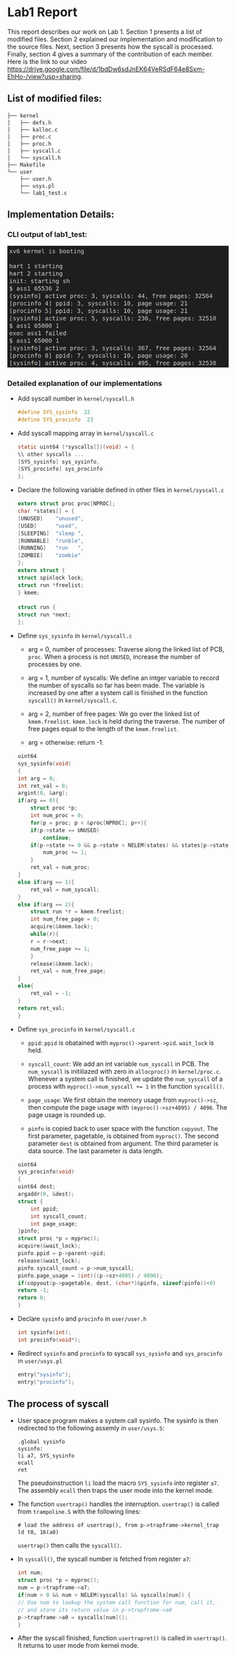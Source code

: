 # Lab1 Report

This report describes our work on Lab 1. Section 1 presents a list of modified files. Section 2 explained our implementation and modification to the source files. Next, section 3 presents how the syscall is processed. Finally, section 4 gives a summary of the contribution of each member. Here is the link to our video https://drive.google.com/file/d/1bdDw6sdJnEK64VeRSdF64e8Sxm-EhHo-/view?usp=sharing.

## List of modified files:
```
├── kernel
│   ├── defs.h
│   ├── kalloc.c
│   ├── proc.c
│   ├── proc.h
│   ├── syscall.c
│   └── syscall.h
├── Makefile
└── user
    ├── user.h
    ├── usys.pl
    └── lab1_test.c
```

## Implementation Details:

### CLI output of lab1_test:
![](result.png)

### Detailed explanation of our implementations
- Add syscall number in `kernel/syscall.h`

    ```c
    #define SYS_sysinfo  22
    #define SYS_procinfo  23
    ```
- Add syscall mapping array in `kernel/syscall.c`

    ```c
    static uint64 (*syscalls[])(void) = {
    \\ other syscalls ...
    [SYS_sysinfo] sys_sysinfo,
    [SYS_procinfo] sys_procinfo
    };
    ```

- Declare the following variable defined in other files in `kernel/syscall.c`
    ```c
    extern struct proc proc[NPROC];
    char *states[] = {
    [UNUSED]    "unused",
    [USED]      "used",
    [SLEEPING]  "sleep ",
    [RUNNABLE]  "runble",
    [RUNNING]   "run   ",
    [ZOMBIE]    "zombie"
    };
    extern struct {
    struct spinlock lock;
    struct run *freelist;
    } kmem;

    struct run {
    struct run *next;
    };
    ```

- Define `sys_sysinfo` in `kernel/syscall.c`
    * arg = 0, number of processes: Traverse along the linked list of PCB, `proc`. When a process is not `UNUSED`, increase the number of processes by one.  
    
    * arg = 1, number of syscalls: We define an intger variable to record the number of syscalls so far has been made. The variable is increased by one after a system call is finished in the function `syscall()` in `kernel/syscall.c`.
    
    * arg = 2, number of free pages: We go over the linked list of `kmem.freelist`. `kmem.lock` is held during the traverse. The number of free pages equal to the length of the `kmem.freelist`.
    
    * arg = otherwise: return -1.

    ```c
    uint64
    sys_sysinfo(void)
    {
    int arg = 0;
    int ret_val = 0;
    argint(0, &arg);
    if(arg == 0){
        struct proc *p;
        int num_proc = 0;
        for(p = proc; p < &proc[NPROC]; p++){
        if(p->state == UNUSED)
            continue;
        if(p->state >= 0 && p->state < NELEM(states) && states[p->state])
            num_proc += 1;
        }
        ret_val = num_proc;
    } 
    else if(arg == 1){
        ret_val = num_syscall;
    }
    else if(arg == 2){
        struct run *r = kmem.freelist;
        int num_free_page = 0;
        acquire(&kmem.lock);
        while(r){
        r = r->next;
        num_free_page += 1;
        }
        release(&kmem.lock);
        ret_val = num_free_page;
    }
    else{
        ret_val = -1;
    }
    return ret_val;
    }
    ```

- Define `sys_procinfo` in `kernel/syscall.c`
    * `ppid`: `ppid` is obatained with `myproc()->parent->pid`. `wait_lock` is held.

    * `syscall_count`: We add an int variable `num_syscall` in PCB. The `num_syscall` is initiliazed with zero in `allocproc()` in `kernel/proc.c`. Whenever a system call is finished, we update the `num_syscall` of a process with `myproc()->num_syscall += 1` in the function `syscall()`.

    * `page_usage`: We first obtain the memory usage from `myproc()->sz`, then compute the page usage with   `(myproc()->sz+4095) / 4096`. The page usage is rounded up.

    * `pinfo` is copied back to user space with the function `copyout`.  The first parameter, pagetable, is obtained from `myproc()`. The second parameter `dest` is obtained from argument. The third parameter is data source. The last parameter is data length.
    
    ```c
    uint64
    sys_procinfo(void)
    {
    uint64 dest;
    argaddr(0, &dest);
    struct {
        int ppid;
        int syscall_count;
        int page_usage;
    }pinfo;
    struct proc *p = myproc();
    acquire(&wait_lock);
    pinfo.ppid = p->parent->pid;
    release(&wait_lock);
    pinfo.syscall_count = p->num_syscall;
    pinfo.page_usage = (int)((p->sz+4095) / 4096);
    if(copyout(p->pagetable, dest, (char*)&pinfo, sizeof(pinfo))<0)
    return -1;
    return 0;
    }

    ```

- Declare `sysinfo` and `procinfo` in `user/user.h`
    ```c
    int sysinfo(int);
    int procinfo(void*);
    ```

- Redirect `sysinfo` and `procinfo` to syscall `sys_sysinfo` and `sys_procinfo` in `user/usys.pl`
    ```c
    entry("sysinfo");
    entry("procinfo");
    ```

## The process of syscall

- User space program makes a system call sysinfo. The sysinfo is then redirected to the following assemly in `user/usys.S`:
    ```assembly
    .global sysinfo
    sysinfo:
    li a7, SYS_sysinfo
    ecall
    ret
    ```
    The pseudoinstruction `li` load the macro `SYS_sysinfo` into register `a7`. The assembly `ecall` then traps the user mode into the kernel mode.

- The function `usertrap()` handles the interruption. `usertrap()` is called from `trampoline.S` with the following lines:
    ```assembly
    # load the address of usertrap(), from p->trapframe->kernel_trap
    ld t0, 16(a0)
    ```
    `usertrap()` then calls the `syscall()`. 


- In `syscall()`, the syscall number is fetched from register `a7`:
    ```c
    int num;
    struct proc *p = myproc();
    num = p->trapframe->a7;
    if(num > 0 && num < NELEM(syscalls) && syscalls[num]) {
    // Use num to lookup the system call function for num, call it,
    // and store its return value in p->trapframe->a0
    p->trapframe->a0 = syscalls[num]();
    }
    ```

- After the syscall finished, function `usertrapret()` is called in `usertrap()`. It returns to user mode from kernel mode.